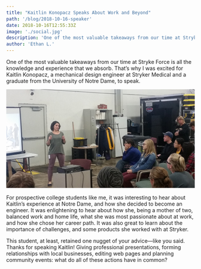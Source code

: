 ```yaml
---
title: "Kaitlin Konopacz Speaks About Work and Beyond"
path: '/blog/2018-10-16-speaker'
date: 2018-10-16T12:55:33Z
image: './social.jpg'
description: 'One of the most valuable takeaways from our time at Stryke Force is all the knowledge and experience that we absorb.'
author: 'Ethan L.'
---
```


One of the most valuable takeaways from our time at Stryke Force is all the knowledge and experience that we absorb. That’s why I was excited for Kaitlin Konopacz, a mechanical design engineer at Stryker Medical and a graduate from the University of Notre Dame, to speak.

<!--more-->

![Speaker Meeting](social.jpg 'Kaitlin Konopacz speaks to students at the Stryke Force build space.')

For prospective college students like me, it was interesting to hear about Kaitlin’s experience at Notre Dame, and how she decided to become an engineer. It was enlightening to hear about how she, being a mother of two, balanced work and home life, what she was most passionate about at work, and how she chose her career path. It was also great to learn about the importance of challenges, and some products she worked with at Stryker.

This student, at least, retained one nugget of your advice—like you said. Thanks for speaking Kaitlin! 
Giving professional presentations, forming relationships with local businesses, editing web pages and planning community events: what do all of these actions have in common?

